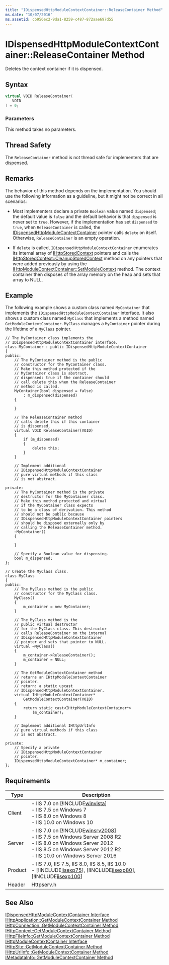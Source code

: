 ```yaml
---
title: "IDispensedHttpModuleContextContainer::ReleaseContainer Method"
ms.date: "10/07/2016"
ms.assetid: cb956ec2-9da1-8259-c487-872aae697d55
---
```

# IDispensedHttpModuleContextContainer::ReleaseContainer Method

Deletes the context container if it is dispensed.  
  
## Syntax  
  
```cpp  
virtual VOID ReleaseContainer(  
   VOID  
) = 0;  
```  
  
### Parameters  

 This method takes no parameters.  
  
## Thread Safety  

 The `ReleaseContainer` method is not thread safe for implementers that are dispensed.  
  
## Remarks  

 The behavior of this method depends on the implementation. You should use the following information as a guideline, but it might not be correct in all scenarios:  
  
- Most implementers declare a private `Boolean` value named `dispensed`; the default value is `false` and the default behavior is that `dispensed` is never set to `true`. However, if the implementation has set `dispensed` to `true`, when `ReleaseContainer` is called, the [IDispensedHttpModuleContextContainer](../../web-development-reference/native-code-api-reference/idispensedhttpmodulecontextcontainer-interface.md) pointer calls `delete` on itself. Otherwise, `ReleaseContainer` is an empty operation.  
  
- If `delete` is called, `IDispensedHttpModuleContextContainer` enumerates its internal array of [IHttpStoredContext](../../web-development-reference/native-code-api-reference/ihttpstoredcontext-interface.md) pointers and calls the [IHttpStoredContext::CleanupStoredContext](../../web-development-reference/native-code-api-reference/ihttpstoredcontext-cleanupstoredcontext-method.md) method on any pointers that were added previously by using the [IHttpModuleContextContainer::SetModuleContext](../../web-development-reference/native-code-api-reference/ihttpmodulecontextcontainer-setmodulecontext-method.md) method. The context container then disposes of the array memory on the heap and sets that array to NULL.  
  
## Example  

 The following example shows a custom class named `MyContainer` that implements the `IDispensedHttpModuleContextContainer` interface. It also shows a custom class named `MyClass` that implements a method named `GetModuleContextContainer`. `MyClass` manages a `MyContainer` pointer during the lifetime of a `MyClass` pointer.  
  
```  
// The MyContainer class implements the   
// IDispensedHttpModuleContextContainer interface.  
class MyContainer : public IDispensedHttpModuleContextContainer  
{  
public:  
    // The MyContainer method is the public  
    // constructor for the MyContainer class.  
    // Make this method protected if the   
    // MyContainer class is abstract.  
    // dispensed: true if the container should  
    // call delete this when the ReleaseContainer  
    // method is called.  
    MyContainer(bool dispensed = false)   
        : m_dispensed(dispensed)  
    {  
  
    }  
  
    // The ReleaseContainer method   
    // calls delete this if this container  
    // is dispensed.  
    virtual VOID ReleaseContainer(VOID)  
    {  
        if (m_dispensed)  
        {  
            delete this;  
        }  
    }  
  
    // Implement additional   
    // IDispensedHttpModuleContextContainer  
    // pure virtual methods if this class  
    // is not abstract.  
  
private:  
    // The MyContainer method is the private  
    // destructor for the MyContainer class.  
    // Make this method protected and virtual   
    // if the MyContainer class expects   
    // to be a class of derivation. This method   
    // should not be public because   
    // IDispensedHttpModuleContextContainer pointers  
    // should be disposed externally only by   
    // calling the ReleaseContainer method.  
    ~MyContainer()  
    {  
  
    }  
  
    // Specify a Boolean value for dispensing.  
    bool m_dispensed;  
};  
  
// Create the MyClass class.  
class MyClass  
{  
public:  
    // The MyClass method is the public  
    // constructor for the MyClass class.  
    MyClass()  
    {  
        m_container = new MyContainer;  
    }  
  
    // The MyClass method is the   
    // public virtual destructor   
    // for the MyClass class. This destructor  
    // calls ReleaseContainer on the internal  
    // IDispensedHttpModuleContextContainer  
    // pointer and sets that pointer to NULL.  
    virtual ~MyClass()  
    {  
        m_container->ReleaseContainer();  
        m_container = NULL;  
    }  
  
    // The GetModuleContextContainer method  
    // returns an IHttpModuleContextContainer  
    // pointer.  
    // return: a static upcast   
    // IDispensedHttpModuleContextContainer.  
    virtual IHttpModuleContextContainer*   
        GetModuleContextContainer(VOID)  
    {  
        return static_cast<IHttpModuleContextContainer*>  
            (m_container);  
    }  
  
    // Implement additional IHttpUrlInfo  
    // pure virtual methods if this class  
    // is not abstract.  
  
private:  
    // Specify a private  
    // IDispensedHttpModuleContextContainer  
    // pointer.  
    IDispensedHttpModuleContextContainer* m_container;  
};  
```  
  
## Requirements  
  
|Type|Description|  
|----------|-----------------|  
|Client|-   IIS 7.0 on [!INCLUDE[winvista](../../wmi-provider/includes/winvista-md.md)]<br />-   IIS 7.5 on Windows 7<br />-   IIS 8.0 on Windows 8<br />-   IIS 10.0 on Windows 10|  
|Server|-   IIS 7.0 on [!INCLUDE[winsrv2008](../../wmi-provider/includes/winsrv2008-md.md)]<br />-   IIS 7.5 on Windows Server 2008 R2<br />-   IIS 8.0 on Windows Server 2012<br />-   IIS 8.5 on Windows Server 2012 R2<br />-   IIS 10.0 on Windows Server 2016|  
|Product|-   IIS 7.0, IIS 7.5, IIS 8.0, IIS 8.5, IIS 10.0<br />-   [!INCLUDE[iisexp75](../../web-development-reference/native-code-api-reference/includes/iisexp75-md.md)], [!INCLUDE[iisexp80](../../web-development-reference/native-code-api-reference/includes/iisexp80-md.md)], [!INCLUDE[iisexp100](../../web-development-reference/native-code-api-reference/includes/iisexp100-md.md)]|  
|Header|Httpserv.h|  
  
## See Also  

 [IDispensedHttpModuleContextContainer Interface](../../web-development-reference/native-code-api-reference/idispensedhttpmodulecontextcontainer-interface.md)   
 [IHttpApplication::GetModuleContextContainer Method](../../web-development-reference/native-code-api-reference/ihttpapplication-getmodulecontextcontainer-method.md)   
 [IHttpConnection::GetModuleContextContainer Method](../../web-development-reference/native-code-api-reference/ihttpconnection-getmodulecontextcontainer-method.md)   
 [IHttpContext::GetModuleContextContainer Method](../../web-development-reference/native-code-api-reference/ihttpcontext-getmodulecontextcontainer-method.md)   
 [IHttpFileInfo::GetModuleContextContainer Method](../../web-development-reference/native-code-api-reference/ihttpfileinfo-getmodulecontextcontainer-method.md)   
 [IHttpModuleContextContainer Interface](../../web-development-reference/native-code-api-reference/ihttpmodulecontextcontainer-interface.md)   
 [IHttpSite::GetModuleContextContainer Method](../../web-development-reference/native-code-api-reference/ihttpsite-getmodulecontextcontainer-method.md)   
 [IHttpUrlInfo::GetModuleContextContainer Method](../../web-development-reference/native-code-api-reference/ihttpurlinfo-getmodulecontextcontainer-method.md)   
 [IMetadataInfo::GetModuleContextContainer Method](../../web-development-reference/native-code-api-reference/imetadatainfo-getmodulecontextcontainer-method.md)
